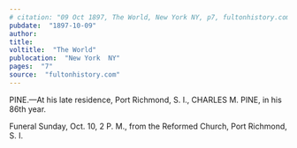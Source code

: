 ```yaml
---
# citation: "09 Oct 1897, The World, New York NY, p7, fultonhistory.com."
pubdate:  "1897-10-09"
author: 
title: 
voltitle:  "The World"
publocation:  "New York  NY"
pages:  "7"
source:  "fultonhistory.com"
---
```

PINE.—At his late residence, Port Richmond, S. I., CHARLES M. PINE, in his 86th year. 

Funeral Sunday, Oct. 10, 2 P. M., from the Reformed Church, Port Richmond, S. I.

